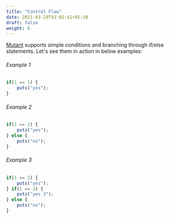 ```yaml
---
title: "Control Flow"
date: 2021-03-29T01:02:41+05:30
draft: false
weight: 6
---
```


[Mutant](https://github.com/gaurav-gogia/mutant) supports simple conditions and branching through if/else statements. Let's see them in action in below examples:

###### Example 1
```js
if(1 == 1) {
    puts("yes");
}
```

###### Example 2
```js
if(1 == 2) {
    puts("yes");
} else {
    puts("no");
}
```

###### Example 3
```js
if(1 == 2) {
    puts("yes");
} if(1 == 3) {
    puts("yes 3");
} else {
    puts("no");
}
```